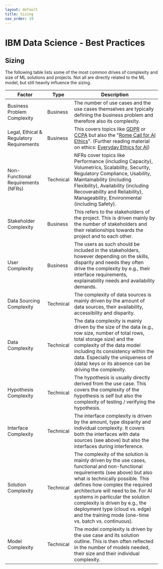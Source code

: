 ```yaml
---
layout: default
title: Sizing
nav_order: 19
---
```

# IBM Data Science - Best Practices

## Sizing

The following table lists some of the most common drives of complexity and size of ML solutions and projects.
Not all are directly related to the ML model, but still heavily influence the sizing.

| Factor | Type | Description |
| ------ | ---- | ----------- |
| Business Problem Complexity | Business | The number of use cases and the use cases themselves are typically defining the business problem and therefore also its complexity. |
| Legal, Ethical & Regulatory Requirements | Business | This covers topics like [GDPR](https://en.wikipedia.org/wiki/General_Data_Protection_Regulation) or [CCPA](https://en.wikipedia.org/wiki/California_Consumer_Privacy_Act) but also the "[Rome Call for AI Ethics](https://www.romecall.org/wp-content/uploads/2021/02/AI-Rome-Call-x-firma_DEF_DEF_con-firme_.pdf)". (Further reading material on ethics: [Everyday Ethics for AI](https://www.ibm.com/watson/assets/duo/pdf/everydayethics.pdf)) |
| Non-Functional Requirements (NFRs) | Technical | NFRs cover topics like Performance (including Capacity), Volumetrics, Scalability, Security, Regulatory Compliance, Usability, Maintainability (including Flexibility), Availability (including Recoverability and Reliability), Manageability, Environmental (including Safety). |
| Stakeholder Complexity | Business | This refers to the stakeholders of the project. This is driven mainly by the number of stakeholders and their relationships towards the project and to each other. |
| User Complexity | Business | The users as such should be included in the stakeholders, however depending on the skills, disparity and needs they often drive the complexity by e.g., their interface requirements, explainability needs and availability demands. |
| Data Sourcing Complexity | Technical | The complexity of data sources is mainly driven by the amount of data sources, their availability, accessibility and disparity. |
| Data Complexity | Technical | The data complexity is mainly driven by the size of the data (e.g., row size, number of total rows, total storage size) and the complexity of the data model including its consistency within the data. Especially the uniqueness of (data) keys or its absence can be driving the complexity. |
| Hypothesis Complexity | Technical | The hypothesis is usually  directly derived from the use case. This covers the complexity of the hypothesis is self but also the complexity of testing / verifying the hypothesis.  |
| Interface Complexity | Technical | The interface complexity is driven by the amount, type disparity and individual complexity. It covers both the interfaces with data sources (see above) but also the interfaces during interference. |
| Solution Complexity | Technical | The complexity of the solution is mainly driven by the use cases, functional and non-functional requirements (see above) but also what is technically possible. This defines how complex the required architecture will need to be. For AI systems in particular the solution complexity is driven by e.g., the deployment type (cloud vs. edge) and the training mode (one-time vs. batch vs. continuous). |
| Model Complexity | Technical | The model complexity is driven by the use case and its solution outline. This is then often reflected in the number of models needed, their size and their individual complexity. |
